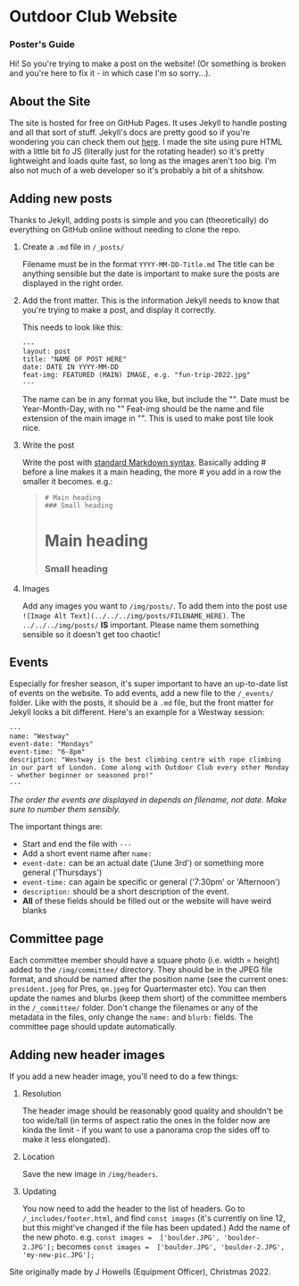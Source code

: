 # Outdoor Club Website
### Poster's Guide

Hi! So you're trying to make a post on the website! (Or something is broken and you're here to fix it - in which case I'm so sorry...).

## About the Site

The site is hosted for free on GitHub Pages. It uses Jekyll to handle posting and all that sort of stuff. Jekyll's docs are pretty good so if you're wondering you can check them out [here](https://jekyllrb.com/docs/).
I made the site using pure HTML with a little bit fo JS (literally just for the rotating header) so it's pretty lightweight and loads quite fast, so long as the images aren't too big. I'm also not much of a web developer so it's probably a bit of a shitshow.

## Adding new posts

Thanks to Jekyll, adding posts is simple and you can (theoretically) do everything on GitHub online without needing to clone the repo.

1. Create a `.md` file in `/_posts/`

    Filename must be in the format `YYYY-MM-DD-Title.md`
    The title can be anything sensible but the date is important to make sure the posts are displayed in the right order.

2. Add the front matter. This is the information Jekyll needs to know that you're trying to make a post, and display it correctly.

    This needs to look like this:
    ```
    ---
    layout: post
    title: "NAME OF POST HERE"
    date: DATE IN YYYY-MM-DD
    feat-img: FEATURED (MAIN) IMAGE, e.g. "fun-trip-2022.jpg"
    ---
    ```
    The name can be in any format you like, but include the "".
    Date must be Year-Month-Day, with no ""
    Feat-img should be the name and file extension of the main image in "". This is used to make post tile look nice.

3. Write the post

    Write the post with [standard Markdown syntax](https://www.markdownguide.org/basic-syntax). Basically adding # before a line makes it a main heading, the more # you add in a row the smaller it becomes. e.g.:

    >
    >```
    ># Main heading
    >### Small heading
    >```
    ># Main heading
    >### Small heading
    >

4. Images

    Add any images you want to `/img/posts/`. To add them into the post use `![Image Alt Text](../../../img/posts/FILENAME_HERE)`.
    The `../../../img/posts/` **IS** important. Please name them something sensible so it doesn't get too chaotic!

## Events

Especially for fresher season, it's super important to have an up-to-date list of events on the website. To add events, add a new file to the `/_events/` folder. Like with the posts, it should be a `.md` file, but the front matter for Jekyll looks a bit different. Here's an example for a Westway session:
```
---
name: "Westway"
event-date: "Mondays"
event-time: "6-8pm"
description: "Westway is the best climbing centre with rope climbing in our part of London. Come along with Outdoor Club every other Monday - whether beginner or seasoned pro!"
---
```

*The order the events are displayed in depends on filename, not date. Make sure to number them sensibly.*

The important things are:
- Start and end the file with `---`
- Add a short event name after `name:`
- `event-date:` can be an actual date ('June 3rd') or something more general ('Thursdays')
- `event-time:` can again be specific or general ('7:30pm' or 'Afternoon')
- `description:` should be a short description of the event.
- **All** of these fields should be filled out or the website will have weird blanks

## Committee page

Each committee member should have a square photo (i.e. width = height) added to the `/img/committee/` directory. They should be in the JPEG file format, and should be named after the position name (see the current ones: `president.jpeg` for Pres, `qm.jpeg` for Quartermaster etc).
You can then update the names and blurbs (keep them short) of the committee members in the `/_committee/` folder. Don't change the filenames or any of the metadata in the files, only change the `name:` and `blurb:` fields. The committee page should update automatically.

## Adding new header images

If you add a new header image, you'll need to do a few things:
1. Resolution

    The header image should be reasonably good quality and shouldn't be too wide/tall (in terms of aspect ratio the ones in the folder now are kinda the limit - if you want to use a panorama crop the sides off to make it less elongated).

2. Location

    Save the new image in `/img/headers`.

3. Updating

    You now need to add the header to the list of headers. Go to `/_includes/footer.html`, and find `const images` (it's currently on line 12, but this might've changed if the file has been updated.)
    Add the name of the new photo. e.g. `const images =  ['boulder.JPG', 'boulder-2.JPG'];` becomes `const images =  ['boulder.JPG', 'boulder-2.JPG', 'my-new-pic.JPG'];`

Site originally made by J Howells (Equipment Officer), Christmas 2022.
